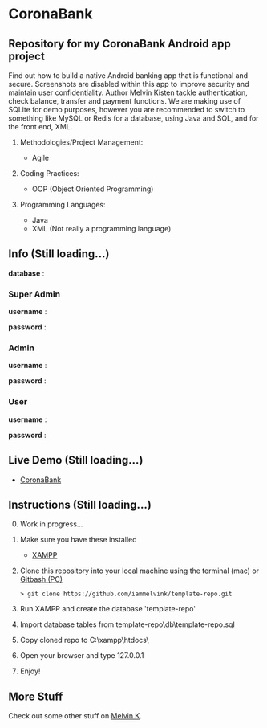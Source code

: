 # CoronaBank

## Repository for my CoronaBank Android app project

Find out how to build a native Android banking app that is functional and secure. Screenshots are disabled within this app to improve security and maintain user confidentiality. Author Melvin Kisten tackle authentication, check balance, transfer and payment functions. We are making use of SQLite for demo purposes, however you are recommended to switch to something like MySQL or Redis for a database, using Java and SQL, and for the front end, XML.

1. Methodologies/Project Management:

   - Agile

2. Coding Practices:

   - OOP (Object Oriented Programming)

3. Programming Languages:
   - Java
   - XML (Not really a programming language)

## Info (Still loading...)

**database** :

### Super Admin

**username** :

**password** :

### Admin

**username** :

**password** :

### User

**username** :

**password** :

## Live Demo (Still loading...)

- [CoronaBank](https://template-repo.com/ "CoronaBank")

## Instructions (Still loading...)

0. Work in progress...

1. Make sure you have these installed

   - [XAMPP](https://www.apachefriends.org/download.html "XAMPP")

2. Clone this repository into your local machine using the terminal (mac) or [Gitbash (PC)](https://git-scm.com/download/win "Gitbash (PC)")

   `> git clone https://github.com/iammelvink/template-repo.git`

3. Run XAMPP and create the database 'template-repo'

4. Import database tables from template-repo\db\template-repo.sql

5. Copy cloned repo to C:\xampp\htdocs\

6. Open your browser and type 127.0.0.1

7. Enjoy!

## More Stuff

Check out some other stuff on [Melvin K](https://github.com/iammelvink "Melvin K GitHub page").

